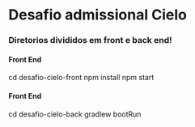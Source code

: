 <h1>Desafio admissional Cielo</h1>

<h3>Diretorios divididos em front e back end!</h3>

<h4>Front End</h4>
<span>cd desafio-cielo-front</span>
<span>npm install</span>
<span>npm start</span>

<h4>Front End</h4>
<span>cd desafio-cielo-back</span>
<span>gradlew bootRun</span>

